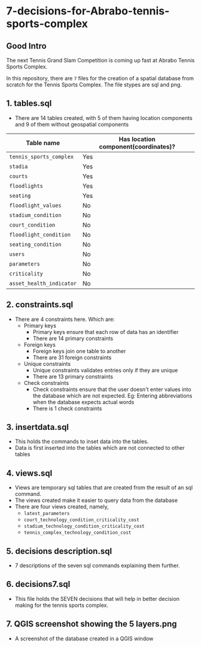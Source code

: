 # 7-decisions-for-Abrabo-tennis-sports-complex
## Good Intro 
The next Tennis Grand Slam Competition is coming up fast at Abrabo Tennis Sports Complex.

In this repository, there are `7` files for the creation of a spatial database from scratch for the Tennis Sports Complex. The file stypes are sql and png. 
## 1. tables.sql
 - There are 14 tables created, with 5 of them having location components and 9 of them without geospatial components

|Table name                       |Has location component(coordinates)?  |
|---------------------------------|----------------------------------- |
|`tennis_sports_complex`          |Yes                                 |
|`stadia`                         |Yes                                 |
|`courts`                         |Yes                                 |
|`floodlights`                    |Yes                                 |
|`seating`                        |Yes                                 |
|`floodlight_values`              |No                                  |
|`stadium_condition`              |No                                  |
|`court_condition`                |No                                  |
|`floodlight_condition`           |No                                  |
|`seating_condition`              |No                                  |
|`users`                          |No                                  |
|`parameters`                     |No                                  |
|`criticality`                    |No                                  |
|`asset_health_indicator`         |No                                  |

## 2. constraints.sql
- There are 4 constraints here. Which are:
  - Primary keys
    - Primary keys ensure that each row of data has an identifier
    - There are 14 primary constraints
  - Foreign keys
    - Foreign keys join one table to another
    - There are 31 foreign constraints
  - Unique constraints
    - Unique constraints validates entries only if they are unique
    - There are 13 primary constraints
  - Check constraints
    - Check constraints ensure that the user doesn't enter values into the database which are not expected. Eg: Entering abbreviations when the database expects actual words
    - There is 1 check constraints
  
## 3. insertdata.sql
- This holds the commands to inset data into the tables. 
- Data is first inserted into the tables which are not connected to other tables

## 4. views.sql
- Views are temporary sql tables that are created from the result of an sql command.
- The views created make it easier to query data from the database
- There are four views created, namely, 
  - `latest_parameters` 
  - `court_technology_condition_criticality_cost`
  -  `stadium_technology_condition_criticality_cost` 
  -  `tennis_complex_technology_condition_cost`

## 5. decisions description.sql
- 7 descriptions of the seven sql commands explaining them further. 

## 6. decisions7.sql
- This file holds the SEVEN decisions that will help in better decision making for the tennis sports complex. 

## 7. QGIS screenshot showing the 5 layers.png
- A screenshot of the database created in a QGIS window
